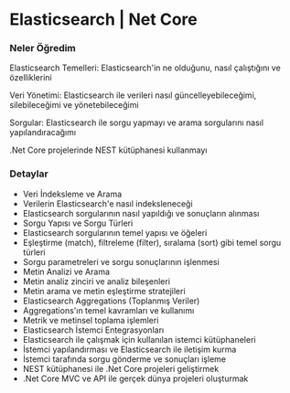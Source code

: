 <h1>Elasticsearch | Net Core</h1>
<h3>Neler Öğredim</h3>
<p>Elasticsearch Temelleri: Elasticsearch'in ne olduğunu, nasıl çalıştığını ve özelliklerini</p>
<p>Veri Yönetimi: Elasticsearch ile verileri nasıl güncelleyebileceğimi, silebileceğimi ve yönetebileceğimi</p>
<p>Sorgular: Elasticsearch ile sorgu yapmayı ve arama sorgularını nasıl yapılandıracağımı</p>
<p>.Net Core projelerinde NEST kütüphanesi kullanmayı</p>


<h3> Detaylar</h3>
<ul>
<li>Veri İndeksleme ve Arama</li>
<li>Verilerin Elasticsearch'e nasıl indeksleneceği</li>
<li>Elasticsearch sorgularının nasıl yapıldığı ve sonuçların alınması</li>
<li>Sorgu Yapısı ve Sorgu Türleri</li>
<li>Elasticsearch sorgularının temel yapısı ve öğeleri</li>
<li>Eşleştirme (match), filtreleme (filter), sıralama (sort) gibi temel sorgu türleri</li>
<li>Sorgu parametreleri ve sorgu sonuçlarının işlenmesi</li>
<li>Metin Analizi ve Arama</li>
<li>Metin analiz zinciri ve analiz bileşenleri</li>
<li>Metin arama ve metin eşleştirme stratejileri</li>
<li>Elasticsearch Aggregations (Toplanmış Veriler)</li>
<li>Aggregations'ın temel kavramları ve kullanımı</li>
<li>Metrik ve metinsel toplama işlemleri</li>
<li>Elasticsearch İstemci Entegrasyonları</li>
<li>Elasticsearch ile çalışmak için kullanılan istemci kütüphaneleri</li>
<li>İstemci yapılandırması ve Elasticsearch ile iletişim kurma</li>
<li>İstemci tarafında sorgu gönderme ve sonuçları işleme</li>
<li>NEST kütüphanesi ile  .Net Core projeleri geliştirmek</li>
<li>.Net Core  MVC ve API ile gerçek dünya projeleri oluşturmak</li>
</ul>
